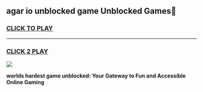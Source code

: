 
## agar io unblocked game Unblocked Games👋
<h3>
<a href="https://premium.freeplayer.one?title=agar_io_unblocked_game&ref=16F">CLICK TO PLAY</a></h3>
<hr>

<h3>
<a href="https://premium.freeplayer.one?title=agar_io_unblocked_game&ref=16F">CLICK 2 PLAY</a>
  
</h3>

<a href="https://premium.freeplayer.one?title=agar_io_unblocked_game&ref=16F/"><img src="https://clearcache.store/games.png"></a>


**worlds hardest game unblocked: Your Gateway to Fun and Accessible Online Gaming**
